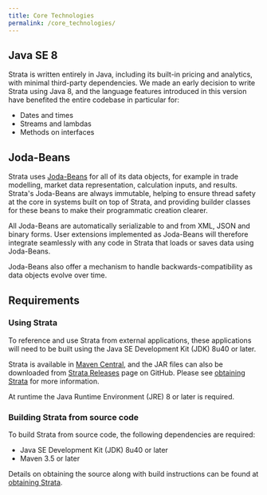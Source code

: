 ```yaml
---
title: Core Technologies
permalink: /core_technologies/
---
```


## Java SE 8

Strata is written entirely in Java, including its built-in pricing and analytics, with minimal third-party dependencies.
We made an early decision to write Strata using Java 8, and the language features introduced in this version
have benefited the entire codebase in particular for:

* Dates and times
* Streams and lambdas
* Methods on interfaces

## Joda-Beans

Strata uses [Joda-Beans](http://www.joda.org/joda-beans) for all of its data objects, for example in trade modelling,
market data representation, calculation inputs, and results. Strata's Joda-Beans are always immutable,
helping to ensure thread safety at the core in systems built on top of Strata, and providing builder classes
for these beans to make their programmatic creation clearer.

All Joda-Beans are automatically serializable to and from XML, JSON and binary forms.
User extensions implemented as Joda-Beans will therefore integrate seamlessly with any code in Strata
that loads or saves data using Joda-Beans.

Joda-Beans also offer a mechanism to handle backwards-compatibility as data objects evolve over time.

## Requirements

### Using Strata

To reference and use Strata from external applications, these applications will need to be built using the
Java SE Development Kit (JDK) 8u40 or later.

Strata is available in [Maven Central](http://search.maven.org/#search%7Cga%7C1%7Cg%3A%22com.opengamma.strata%22),
and the JAR files can also be downloaded from [Strata Releases](https://github.com/OpenGamma/Strata/releases) page on GitHub.
Please see [obtaining Strata]({{site.baseurl}}/obtaining_strata) for more information.

At runtime the Java Runtime Environment (JRE) 8 or later is required.

### Building Strata from source code

To build Strata from source code, the following dependencies are required:

* Java SE Development Kit (JDK) 8u40 or later
* Maven 3.5 or later

Details on obtaining the source along with build instructions can be found at
[obtaining Strata]({{site.baseurl}}/obtaining_strata).
